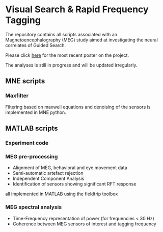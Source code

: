 # Visual Search & Rapid Frequency Tagging

The repository contains all scripts associated with an Magnetoencephalography (MEG) study aimed at investigating the neural correlates of Guided Search.

Please click [here](https://github.com/katduecker/posters/blob/main/duecker_et_al_ICON_2022.pdf) for the most recent poster on the project.

The analyses is still in progress and will be updated irregularly.

## MNE scripts

### Maxfilter

Filtering based on maxwell equations and denoising of the sensors is implemented in MNE python.

## MATLAB scripts

### Experiment code

### MEG pre-processing

- Alignment of MEG, behavioral and eye movement data
- Semi-automatic artefact rejection
- Independent Component Analysis
- Identification of sensors showing significant RFT response

all implemented in MATLAB using the fieldtrip toolbox

### MEG spectral analysis

- Time-Frequency representation of power (for frequencies < 30 Hz)
- Coherence between MEG sensors of interest and tagging frequency
